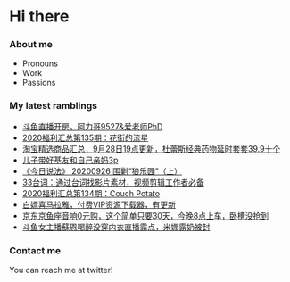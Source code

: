# Hi there 

### About me
- Pronouns
- Work
- Passions 

### My latest ramblings
<!-- BLOGPOSTS:START -->
- [斗鱼直播开房，阿力哥9527&爱老师PhD](https://fuliba2020.net/kaifang.html)
- [2020福利汇总第135期：花街的流星](https://fuliba2020.net/2020135.html)
- [淘宝精选商品汇总，9月28日19点更新，杜蕾斯经典药物延时套套39.9十个](https://fuliba2020.net/99.html)
- [儿子带好基友和自己亲妈3p](https://fuliba2020.net/mom3p.html)
- [《今日说法》 20200926 围剿“狼乐园”（上）](https://fuliba2020.net/langleyuan.html)
- [33台词：通过台词找影片素材，视频剪辑工作者必备](https://fuliba2020.net/agilestudio.html)
- [2020福利汇总第134期：Couch Potato](https://fuliba2020.net/2020134.html)
- [白嫖喜马拉雅，付费VIP资源下载器，有更新](https://fuliba2020.net/ximalaya.html)
- [京东京鱼座音响0元购，这个简单只要30天，今晚8点上车，卧槽没抢到](https://fuliba2020.net/jingyuzuo.html)
- [斗鱼女主播蘇恩喝醉没穿内衣直播露点，米娜露奶被封](https://fuliba2020.net/suen.html)
<!-- BLOGPOSTS:END -->

### Contact me
You can reach me at twitter!
